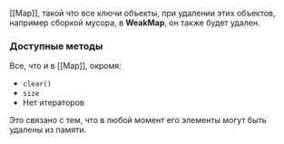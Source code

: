 [[Map]], такой что все ключи объекты, при удалении этих объектов, например сборкой мусора, в **WeakMap**, он также будет удален.

### Доступные методы

Все, что и в [[Map]], окромя:

- `clear()`
- `size`
- Нет итераторов

Это связано с тем, что в любой момент его элементы могут быть удалены из памяти.